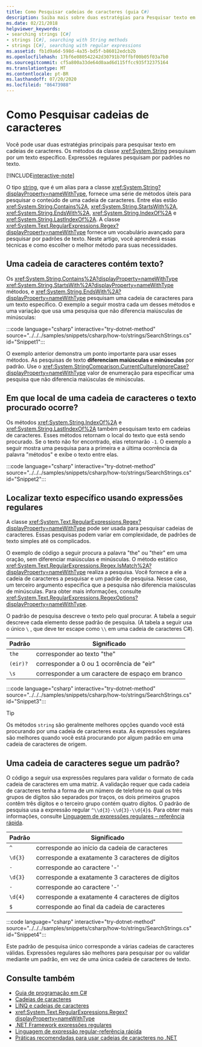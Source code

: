```yaml
---
title: Como Pesquisar cadeias de caracteres (guia C#)
description: Saiba mais sobre duas estratégias para Pesquisar texto em cadeias de caracteres em C#. Os métodos da classe String pesquisam um texto específico. Expressões regulares pesquisam por padrões no texto.
ms.date: 02/21/2018
helpviewer_keywords:
- searching strings [C#]
- strings [C#], searching with String methods
- strings [C#], searching with regular expressions
ms.assetid: fb1d9a6d-598d-4a35-bd5f-b86012edcb2b
ms.openlocfilehash: 17bf6e080542242d30791b70ffbf00b05f03a7b0
ms.sourcegitcommit: cf5a800a33de64d0aad6d115ffcc935f32375164
ms.translationtype: MT
ms.contentlocale: pt-BR
ms.lasthandoff: 07/20/2020
ms.locfileid: "86473988"
---
```

# <a name="how-to-search-strings"></a>Como Pesquisar cadeias de caracteres

Você pode usar duas estratégias principais para pesquisar texto em cadeias de caracteres. Os métodos da classe <xref:System.String> pesquisam por um texto específico. Expressões regulares pesquisam por padrões no texto.

[!INCLUDE[interactive-note](~/includes/csharp-interactive-note.md)]

O tipo [string](../language-reference/builtin-types/reference-types.md#the-string-type), que é um alias para a classe <xref:System.String?displayProperty=nameWithType>, fornece uma série de métodos úteis para pesquisar o conteúdo de uma cadeia de caracteres. Entre elas estão <xref:System.String.Contains%2A>, <xref:System.String.StartsWith%2A>, <xref:System.String.EndsWith%2A>, <xref:System.String.IndexOf%2A> e <xref:System.String.LastIndexOf%2A>. A classe <xref:System.Text.RegularExpressions.Regex?displayProperty=nameWithType> fornece um vocabulário avançado para pesquisar por padrões de texto. Neste artigo, você aprenderá essas técnicas e como escolher o melhor método para suas necessidades.

## <a name="does-a-string-contain-text"></a>Uma cadeia de caracteres contém texto?

Os <xref:System.String.Contains%2A?displayProperty=nameWithType> <xref:System.String.StartsWith%2A?displayProperty=nameWithType> métodos, e <xref:System.String.EndsWith%2A?displayProperty=nameWithType> pesquisam uma cadeia de caracteres para um texto específico. O exemplo a seguir mostra cada um desses métodos e uma variação que usa uma pesquisa que não diferencia maiúsculas de minúsculas:

:::code language="csharp" interactive="try-dotnet-method" source="../../../samples/snippets/csharp/how-to/strings/SearchStrings.cs" id="Snippet1":::

O exemplo anterior demonstra um ponto importante para usar esses métodos. As pesquisas de texto **diferenciam maiúsculas e minúsculas** por padrão. Use o <xref:System.StringComparison.CurrentCultureIgnoreCase?displayProperty=nameWithType> valor de enumeração para especificar uma pesquisa que não diferencia maiúsculas de minúsculas.

## <a name="where-does-the-sought-text-occur-in-a-string"></a>Em que local de uma cadeia de caracteres o texto procurado ocorre?

Os métodos <xref:System.String.IndexOf%2A> e <xref:System.String.LastIndexOf%2A> também pesquisam texto em cadeias de caracteres. Esses métodos retornam o local do texto que está sendo procurado. Se o texto não for encontrado, elas retornarão `-1`. O exemplo a seguir mostra uma pesquisa para a primeira e a última ocorrência da palavra "métodos" e exibe o texto entre elas.

:::code language="csharp" interactive="try-dotnet-method" source="../../../samples/snippets/csharp/how-to/strings/SearchStrings.cs" id="Snippet2":::

## <a name="finding-specific-text-using-regular-expressions"></a>Localizar texto específico usando expressões regulares

A classe <xref:System.Text.RegularExpressions.Regex?displayProperty=nameWithType> pode ser usada para pesquisar cadeias de caracteres. Essas pesquisas podem variar em complexidade, de padrões de texto simples até os complicados.

O exemplo de código a seguir procura a palavra "the" ou "their" em uma oração, sem diferenciar maiúsculas e minúsculas. O método estático <xref:System.Text.RegularExpressions.Regex.IsMatch%2A?displayProperty=nameWithType> realiza a pesquisa. Você fornece a ele a cadeia de caracteres a pesquisar e um padrão de pesquisa. Nesse caso, um terceiro argumento especifica que a pesquisa não diferencia maiúsculas de minúsculas. Para obter mais informações, consulte <xref:System.Text.RegularExpressions.RegexOptions?displayProperty=nameWithType>.

O padrão de pesquisa descreve o texto pelo qual procurar. A tabela a seguir descreve cada elemento desse padrão de pesquisa. (A tabela a seguir usa o único `\` , que deve ter escape como `\\` em uma cadeia de caracteres C#).

| Padrão  | Significado                          |
|----------|----------------------------------|
| `the`    | corresponder ao texto "the"             |
| `(eir)?` | corresponder a 0 ou 1 ocorrência de "eir" |
| `\s`     | corresponder a um caractere de espaço em branco    |

:::code language="csharp" interactive="try-dotnet-method" source="../../../samples/snippets/csharp/how-to/strings/SearchStrings.cs" id="Snippet3":::

> [!TIP]
> Os métodos `string` são geralmente melhores opções quando você está procurando por uma cadeia de caracteres exata. As expressões regulares são melhores quando você está procurando por algum padrão em uma cadeia de caracteres de origem.

## <a name="does-a-string-follow-a-pattern"></a>Uma cadeia de caracteres segue um padrão?

O código a seguir usa expressões regulares para validar o formato de cada cadeia de caracteres em uma matriz. A validação requer que cada cadeia de caracteres tenha a forma de um número de telefone no qual os três grupos de dígitos são separados por traços, os dois primeiros grupos contêm três dígitos e o terceiro grupo contém quatro dígitos. O padrão de pesquisa usa a expressão regular `^\\d{3}-\\d{3}-\\d{4}$`. Para obter mais informações, consulte [Linguagem de expressões regulares – referência rápida](../../standard/base-types/regular-expression-language-quick-reference.md).

| Padrão | Significado                             |
|---------|-------------------------------------|
| `^`     | corresponde ao início da cadeia de caracteres |
| `\d{3}` | corresponde a exatamente 3 caracteres de dígitos  |
| `-`     | corresponde ao caractere '-'           |
| `\d{3}` | corresponde a exatamente 3 caracteres de dígitos  |
| `-`     | corresponde ao caractere '-'           |
| `\d{4}` | corresponde a exatamente 4 caracteres de dígitos  |
| `$`     | corresponde ao final da cadeia de caracteres       |

:::code language="csharp" interactive="try-dotnet-method" source="../../../samples/snippets/csharp/how-to/strings/SearchStrings.cs" id="Snippet4":::

Este padrão de pesquisa único corresponde a várias cadeias de caracteres válidas. Expressões regulares são melhores para pesquisar por ou validar mediante um padrão, em vez de uma única cadeia de caracteres de texto.

## <a name="see-also"></a>Consulte também

- [Guia de programação em C#](../programming-guide/index.md)
- [Cadeias de caracteres](../programming-guide/strings/index.md)
- [LINQ e cadeias de caracteres](../programming-guide/concepts/linq/linq-and-strings.md)
- <xref:System.Text.RegularExpressions.Regex?displayProperty=nameWithType>
- [.NET Framework expressões regulares](../../standard/base-types/regular-expressions.md)
- [Linguagem de expressão regular-referência rápida](../../standard/base-types/regular-expression-language-quick-reference.md)
- [Práticas recomendadas para usar cadeias de caracteres no .NET](../../standard/base-types/best-practices-strings.md)
